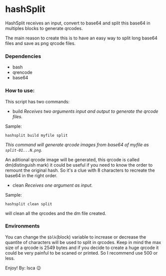 # hashSplit
HashSplit receives an input, convert to base64 and split this base64 in multiples blocks to
generate qrcodes.

The main reason to create this is to have an easy way to split long base64 files and save as
png qrcode files.

### Dependencies

 * bash
 * qrencode
 * base64

### How to use:

This script has two commands:

  * build
  _Receives two arguments input and output to generate the qrcode files._

  Sample:

  ```
  hashsplit build myfile split
  ```
  _This command will generate qrcode images from base64 of myfile as `split-01...N.png`._

  An aditional qrcode image will be generated, this qrcode is called dm(distinguish mark)
  it could be useful if you need to know the order to remount the original hash. So it's a
  clue with 8 characters to recreate the base64 in the right order.

  * clean
  _Receives one argument as input._

  Sample:

  ```
  hashsplit clean split
  ```

  will clean all the qrcodes and the dm file created.

### Environments

You can change the `$blk`(block) variable to increase or decrease the quantite of characters will
be used to split in qrcodes. Keep in mind the max size of a qrcode is 2549 bytes and if you decide
to create a huge qrcode it could be very painful to be scaned or printed.
So I recommend use 500 or less.


  Enjoy!
  By: Isca
  :wink:


